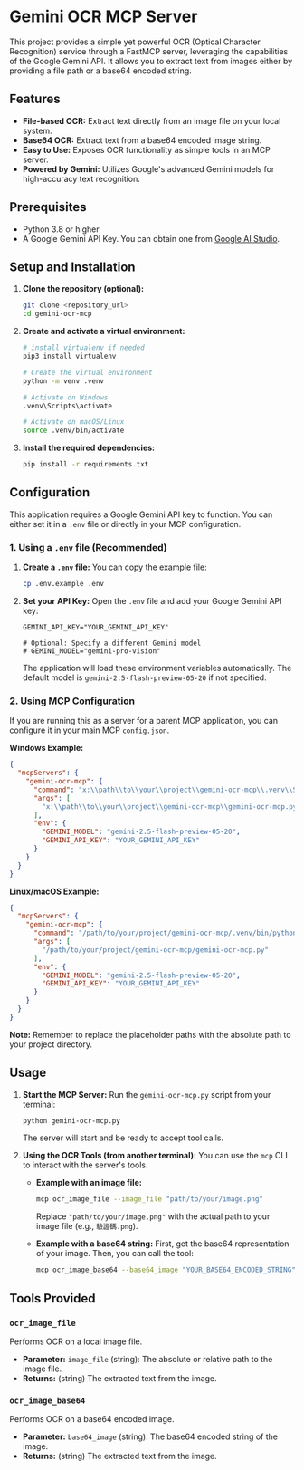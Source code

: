 # Gemini OCR MCP Server

This project provides a simple yet powerful OCR (Optical Character Recognition) service through a FastMCP server, leveraging the capabilities of the Google Gemini API. It allows you to extract text from images either by providing a file path or a base64 encoded string.

## Features

-	**File-based OCR:** Extract text directly from an image file on your local system.
-	**Base64 OCR:** Extract text from a base64 encoded image string.
-	**Easy to Use:** Exposes OCR functionality as simple tools in an MCP server.
-	**Powered by Gemini:** Utilizes Google's advanced Gemini models for high-accuracy text recognition.

## Prerequisites

-	Python 3.8 or higher
-	A Google Gemini API Key. You can obtain one from [Google AI Studio](https://aistudio.google.com/).

## Setup and Installation

1.	**Clone the repository (optional):**
    ```bash
    git clone <repository_url>
    cd gemini-ocr-mcp
    ```

2.	**Create and activate a virtual environment:**

    ```bash
    # install virtualenv if needed
    pip3 install virtualenv
    
    # Create the virtual environment
    python -m venv .venv

    # Activate on Windows
    .venv\Scripts\activate

    # Activate on macOS/Linux
    source .venv/bin/activate
    ```

3.	**Install the required dependencies:**
    ```bash
    pip install -r requirements.txt
    ```

## Configuration

This application requires a Google Gemini API key to function. You can either set it in a `.env` file or directly in your MCP configuration.

### 1. Using a `.env` file (Recommended)

1.	**Create a `.env` file:**
    You can copy the example file:
    ```bash
    cp .env.example .env
    ```

2.	**Set your API Key:**
    Open the `.env` file and add your Google Gemini API key:
    ```
    GEMINI_API_KEY="YOUR_GEMINI_API_KEY"

    # Optional: Specify a different Gemini model
    # GEMINI_MODEL="gemini-pro-vision"
    ```
    The application will load these environment variables automatically. The default model is `gemini-2.5-flash-preview-05-20` if not specified.

### 2. Using MCP Configuration

If you are running this as a server for a parent MCP application, you can configure it in your main MCP `config.json`.

**Windows Example:**
```json
{
  "mcpServers": {
    "gemini-ocr-mcp": {
      "command": "x:\\path\\to\\your\\project\\gemini-ocr-mcp\\.venv\\Scripts\\python.exe",
      "args": [
        "x:\\path\\to\\your\\project\\gemini-ocr-mcp\\gemini-ocr-mcp.py"
      ],
      "env": {
        "GEMINI_MODEL": "gemini-2.5-flash-preview-05-20",
        "GEMINI_API_KEY": "YOUR_GEMINI_API_KEY"
      }
    }
  }
}
```

**Linux/macOS Example:**
```json
{
  "mcpServers": {
    "gemini-ocr-mcp": {
      "command": "/path/to/your/project/gemini-ocr-mcp/.venv/bin/python",
      "args": [
        "/path/to/your/project/gemini-ocr-mcp/gemini-ocr-mcp.py"
      ],
      "env": {
        "GEMINI_MODEL": "gemini-2.5-flash-preview-05-20",
        "GEMINI_API_KEY": "YOUR_GEMINI_API_KEY"
      }
    }
  }
}
```
**Note:** Remember to replace the placeholder paths with the absolute path to your project directory.

## Usage

1.	**Start the MCP Server:**
    Run the `gemini-ocr-mcp.py` script from your terminal:
    ```bash
    python gemini-ocr-mcp.py
    ```
    The server will start and be ready to accept tool calls.

2.	**Using the OCR Tools (from another terminal):**
    You can use the `mcp` CLI to interact with the server's tools.

    *	**Example with an image file:**
        ```bash
        mcp ocr_image_file --image_file "path/to/your/image.png"
        ```
        Replace `"path/to/your/image.png"` with the actual path to your image file (e.g., `驗證碼.png`).

    *	**Example with a base64 string:**
        First, get the base64 representation of your image. Then, you can call the tool:
        ```bash
        mcp ocr_image_base64 --base64_image "YOUR_BASE64_ENCODED_STRING"
        ```

## Tools Provided

### `ocr_image_file`

Performs OCR on a local image file.

-	**Parameter:** `image_file` (string): The absolute or relative path to the image file.
-	**Returns:** (string) The extracted text from the image.

### `ocr_image_base64`

Performs OCR on a base64 encoded image.

-	**Parameter:** `base64_image` (string): The base64 encoded string of the image.
-	**Returns:** (string) The extracted text from the image.
